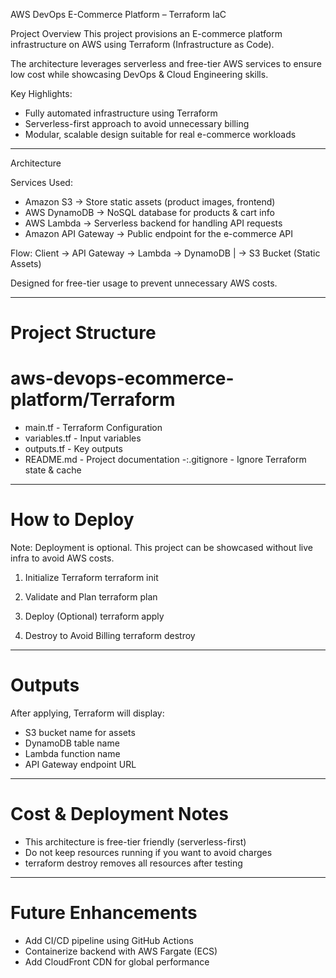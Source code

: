 AWS DevOps E-Commerce Platform – Terraform IaC

Project Overview
This project provisions an E-commerce platform infrastructure on AWS using Terraform (Infrastructure as Code).

The architecture leverages serverless and free-tier AWS services to ensure low cost while showcasing DevOps & Cloud Engineering skills.

Key Highlights:
- Fully automated infrastructure using Terraform
- Serverless-first approach to avoid unnecessary billing
- Modular, scalable design suitable for real e-commerce workloads

------------------------------------------------------------

Architecture

Services Used:
- Amazon S3 -> Store static assets (product images, frontend)
- AWS DynamoDB -> NoSQL database for products & cart info
- AWS Lambda -> Serverless backend for handling API requests
- Amazon API Gateway -> Public endpoint for the e-commerce API

Flow:
Client -> API Gateway -> Lambda -> DynamoDB
                        |
                        -> S3 Bucket (Static Assets)

Designed for free-tier usage to prevent unnecessary AWS costs.

------------------------------------------------------------

# Project Structure
# aws-devops-ecommerce-platform/Terraform
- main.tf - Terraform Configuration
- variables.tf - Input variables 
- outputs.tf  - Key outputs
- README.md      - Project documentation
-:.gitignore     - Ignore Terraform state & cache

------------------------------------------------------------

# How to Deploy

Note: Deployment is optional. This project can be showcased without live infra to avoid AWS costs.

1) Initialize Terraform
terraform init

2) Validate and Plan
terraform plan

3) Deploy (Optional)
terraform apply

4) Destroy to Avoid Billing
terraform destroy

------------------------------------------------------------

# Outputs
After applying, Terraform will display:
- S3 bucket name for assets
- DynamoDB table name
- Lambda function name
- API Gateway endpoint URL

------------------------------------------------------------

# Cost & Deployment Notes
- This architecture is free-tier friendly (serverless-first)
- Do not keep resources running if you want to avoid charges
- terraform destroy removes all resources after testing

------------------------------------------------------------

# Future Enhancements
- Add CI/CD pipeline using GitHub Actions
- Containerize backend with AWS Fargate (ECS)
- Add CloudFront CDN for global performance
